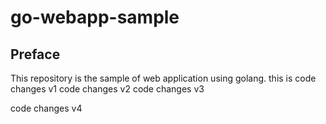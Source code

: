 # go-webapp-sample



## Preface
This repository is the sample of web application using golang.
this is code changes v1
code changes v2
code changes v3

code changes v4
